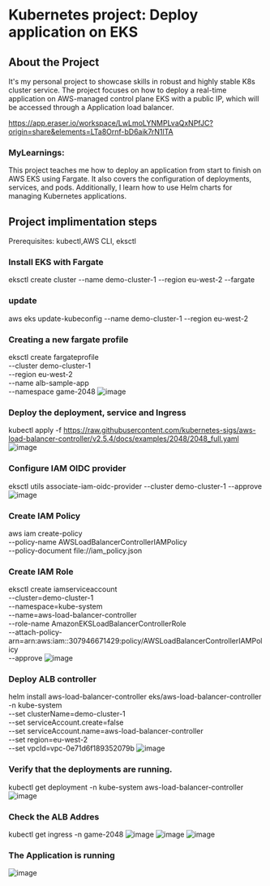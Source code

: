 # Kubernetes project: Deploy application on EKS

## About the Project
It's my personal project to showcase skills in robust and highly stable K8s cluster service. The project focuses on how to deploy a real-time application on AWS-managed control plane EKS with a public IP, which will be accessed through a Application load balancer.

https://app.eraser.io/workspace/LwLmoLYNMPLvaQxNPfJC?origin=share&elements=LTa8Ornf-bD6aik7rN1lTA

### MyLearnings:
This project teaches me how to deploy an application from start to finish on AWS EKS using Fargate. It also covers the configuration of deployments, services, and pods. Additionally, I learn how to use Helm charts for managing Kubernetes applications.


## Project implimentation steps
Prerequisites: kubectl,AWS CLI, eksctl

### Install EKS with Fargate
eksctl create cluster --name demo-cluster-1 --region eu-west-2 --fargate
### update
aws eks update-kubeconfig --name demo-cluster-1 --region eu-west-2
### Creating a new fargate profile 
eksctl create fargateprofile \
--cluster demo-cluster-1 \
--region eu-west-2 \
--name alb-sample-app \
--namespace game-2048
![image](https://github.com/user-attachments/assets/9e825d44-f7a1-420f-a3f7-8480e755ef35)

### Deploy the deployment, service and Ingress
kubectl apply -f https://raw.githubusercontent.com/kubernetes-sigs/aws-load-balancer-controller/v2.5.4/docs/examples/2048/2048_full.yaml
![image](https://github.com/user-attachments/assets/a9ebd7f2-d3da-4a3f-9e68-14a17c373d8c)

### Configure IAM OIDC provider
eksctl utils associate-iam-oidc-provider --cluster demo-cluster-1 --approve
![image](https://github.com/user-attachments/assets/7571dcfc-a50c-4f68-9dfc-6921be047a1b)

### Create IAM Policy
aws iam create-policy \
    --policy-name AWSLoadBalancerControllerIAMPolicy \
    --policy-document file://iam_policy.json

### Create IAM Role
eksctl create iamserviceaccount \
  --cluster=demo-cluster-1 \
  --namespace=kube-system \
  --name=aws-load-balancer-controller \
  --role-name AmazonEKSLoadBalancerControllerRole \
  --attach-policy-arn=arn:aws:iam::307946671429:policy/AWSLoadBalancerControllerIAMPolicy \
  --approve
![image](https://github.com/user-attachments/assets/345054dd-cc57-4b32-9501-65871984519a)

### Deploy ALB controller
helm install aws-load-balancer-controller eks/aws-load-balancer-controller -n kube-system \
  --set clusterName=demo-cluster-1 \
  --set serviceAccount.create=false \
  --set serviceAccount.name=aws-load-balancer-controller \
  --set region=eu-west-2 \
  --set vpcId=vpc-0e71d6f189352079b
![image](https://github.com/user-attachments/assets/ee33e95c-2cf1-4e0d-bc45-d60b65bd6bec)

### Verify that the deployments are running.
kubectl get deployment -n kube-system aws-load-balancer-controller
![image](https://github.com/user-attachments/assets/b48c6e95-933b-491f-a620-353c17731b9d)

### Check the ALB Addres
kubectl get ingress -n game-2048
![image](https://github.com/user-attachments/assets/d6cc37f1-3b1d-480a-b950-cbabbfac176f)
![image](https://github.com/user-attachments/assets/dcc1beb2-500c-461e-8037-9f41c04caf21)
![image](https://github.com/user-attachments/assets/06437375-5894-466d-b381-e15bf52f8ebe)


### The Application is running
![image](https://github.com/user-attachments/assets/d0b79597-5267-46ef-9db4-a4a02d8b43a3)




